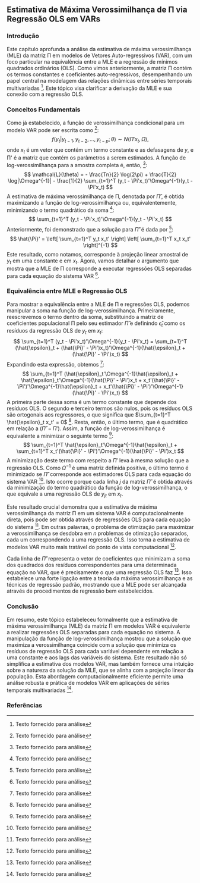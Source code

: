 ## Estimativa de Máxima Verossimilhança de Π via Regressão OLS em VARs
### Introdução
Este capítulo aprofunda a análise da estimativa de máxima verossimilhança (MLE) da matriz Π em modelos de Vetores Auto-regressivos (VAR), com um foco particular na equivalência entre a MLE e a regressão de mínimos quadrados ordinários (OLS). Como vimos anteriormente, a matriz Π contém os termos constantes e coeficientes auto-regressivos, desempenhando um papel central na modelagem das relações dinâmicas entre séries temporais multivariadas [^1].  Este tópico visa clarificar a derivação da MLE e sua conexão com a regressão OLS.

### Conceitos Fundamentais
Como já estabelecido, a função de verossimilhança condicional para um modelo VAR pode ser escrita como [^1]:
$$
f(y_t | y_{t-1}, y_{t-2}, \ldots, y_{t-p}; \theta) \sim N(\Pi'x_t, \Omega),
$$
onde $x_t$ é um vetor que contém um termo constante e as defasagens de $y$, e Π' é a matriz que contém os parâmetros a serem estimados. A função de log-verossimilhança para a amostra completa é, então, [^1]:
$$
\mathcal{L}(\theta) = - \frac{Tn}{2} \log(2\pi) + \frac{T}{2} \log|\Omega^{-1}| - \frac{1}{2} \sum_{t=1}^T (y_t - \Pi'x_t)'\Omega^{-1}(y_t - \Pi'x_t)
$$
A estimativa de máxima verossimilhança de Π, denotada por $\hat{\Pi}'$, é obtida maximizando a função de log-verossimilhança ou, equivalentemente, minimizando o termo quadrático da soma [^1]:
$$
\sum_{t=1}^T (y_t - \Pi'x_t)'\Omega^{-1}(y_t - \Pi'x_t)
$$
Anteriormente, foi demonstrado que a solução para $\hat{\Pi}'$ é dada por [^1]:
$$
\hat{\Pi}' = \left[ \sum_{t=1}^T y_t x_t' \right] \left[ \sum_{t=1}^T x_t x_t' \right]^{-1}
$$
Este resultado, como notamos, corresponde à projeção linear amostral de $y_t$ em uma constante e em $x_t$.  Agora, vamos detalhar o argumento que mostra que a MLE de Π corresponde a executar regressões OLS separadas para cada equação do sistema VAR [^1].

### Equivalência entre MLE e Regressão OLS
Para mostrar a equivalência entre a MLE de Π e regressões OLS, podemos manipular a soma na função de log-verossimilhança.  Primeiramente, reescrevemos o termo dentro da soma, substituindo a matriz de coeficientes populacional Π pelo seu estimador $\hat{\Pi}$  e definindo $\hat{\epsilon}_t$ como os resíduos da regressão OLS de $y_t$ em $x_t$:
$$
\sum_{t=1}^T (y_t - \Pi'x_t)'\Omega^{-1}(y_t - \Pi'x_t) = \sum_{t=1}^T (\hat{\epsilon}_t + (\hat{\Pi}' - \Pi')x_t)'\Omega^{-1}(\hat{\epsilon}_t + (\hat{\Pi}' - \Pi')x_t)
$$
Expandindo esta expressão, obtemos [^1]:
$$
\sum_{t=1}^T  (\hat{\epsilon}_t'\Omega^{-1}\hat{\epsilon}_t + \hat{\epsilon}_t'\Omega^{-1}(\hat{\Pi}' - \Pi')x_t + x_t'(\hat{\Pi}' - \Pi')'\Omega^{-1}\hat{\epsilon}_t + x_t'(\hat{\Pi}' - \Pi')'\Omega^{-1}(\hat{\Pi}' - \Pi')x_t)
$$
A primeira parte dessa soma é um termo constante que depende dos resíduos OLS. O segundo e terceiro termos são nulos, pois os resíduos OLS são ortogonais aos regressores, o que significa que $\sum_{t=1}^T \hat{\epsilon}_t x_t' = 0$ [^1]. Resta, então, o último termo, que é quadrático em relação a $(\hat{\Pi}' - \Pi')$.  Assim, a função de log-verossimilhança é equivalente a minimizar o seguinte termo [^1]:
$$
\sum_{t=1}^T \hat{\epsilon}_t'\Omega^{-1}\hat{\epsilon}_t  + \sum_{t=1}^T x_t'(\hat{\Pi}' - \Pi')'\Omega^{-1}(\hat{\Pi}' - \Pi')x_t
$$
A minimização deste termo com respeito a $\Pi'$ leva à mesma solução que a regressão OLS. Como $\Omega^{-1}$ é uma matriz definida positiva, o último termo é minimizado se $\hat{\Pi}'$ corresponde aos estimadores OLS para cada equação do sistema VAR [^1].  Isto ocorre porque cada linha $j$ da matriz $\hat{\Pi}'$ é obtida através da minimização do termo quadrático da função de log-verossimilhança, o que equivale a uma regressão OLS de $y_{jt}$ em $x_t$.

Este resultado crucial demonstra que a estimativa de máxima verossimilhança da matriz Π em um sistema VAR é computacionalmente direta, pois pode ser obtida através de regressões OLS para cada equação do sistema [^1].  Em outras palavras, o problema de otimização para maximizar a verossimilhança se desdobra em $n$ problemas de otimização separados, cada um correspondendo a uma regressão OLS. Isso torna a estimativa de modelos VAR muito mais tratável do ponto de vista computacional [^1].

Cada linha de $\hat{\Pi}'$ representa o vetor de coeficientes que minimizam a soma dos quadrados dos resíduos correspondentes para uma determinada equação no VAR, que é precisamente o que uma regressão OLS faz [^1]. Isso estabelece uma forte ligação entre a teoria da máxima verossimilhança e as técnicas de regressão padrão, mostrando que a MLE pode ser alcançada através de procedimentos de regressão bem estabelecidos.

### Conclusão
Em resumo, este tópico estabeleceu formalmente que a estimativa de máxima verossimilhança (MLE) da matriz Π em modelos VAR é equivalente a realizar regressões OLS separadas para cada equação no sistema. A manipulação da função de log-verossimilhança mostrou que a solução que maximiza a verossimilhança coincide com a solução que minimiza os resíduos de regressão OLS para cada variável dependente em relação a uma constante e aos lags das variáveis do sistema. Este resultado não só simplifica a estimativa dos modelos VAR, mas também fornece uma intuição sobre a natureza da solução da MLE, que se alinha com a projeção linear da população.  Esta abordagem computacionalmente eficiente permite uma análise robusta e prática de modelos VAR em aplicações de séries temporais multivariadas [^1].

### Referências
[^1]: Texto fornecido para análise
<!-- END -->

